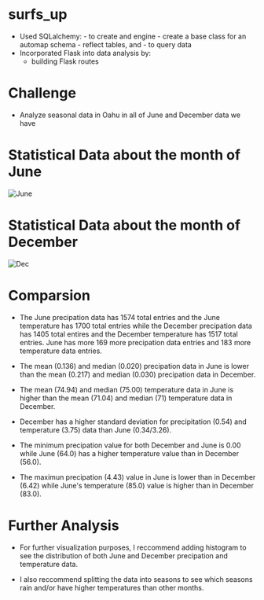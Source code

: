 # surfs_up
- Used SQLalchemy:
        - to create and engine
        - create a base class for an automap schema
        - reflect tables, and
        - to query data
- Incorporated Flask into data analysis by:
    - building Flask routes
    
# Challenge
- Analyze seasonal data in Oahu in all of June and December data we have

# Statistical Data about the month of June
![June](http://localhost:8889/view/Documents/Bootcamp/surfs_up/JUNE.png)

# Statistical Data about the month of December
![Dec](http://localhost:8889/view/Documents/Bootcamp/surfs_up/DEC.png)

# Comparsion
- The June precipation data has 1574 total entries and the June temperature has 1700 total entries while the December precipation data has 1405 total entires and the December temperature has 1517 total entries. June has more 169 more precipation data entries and 183 more temperature data entries.

- The mean (0.136) and median (0.020) precipation data in June is lower than the mean (0.217) and median (0.030) precipation data in December.

- The mean (74.94) and median (75.00) temperature data in June is higher than the mean (71.04) and median (71) temperature data in December.

- December has a higher standard deviation for precipitation (0.54) and temperature (3.75) data than June (0.34/3.26).

- The minimum precipation value for both December and June is 0.00 while June (64.0) has a higher temperature value than in December (56.0). 

- The maximun precipation (4.43) value in June is lower than in December (6.42) while June's temperature (85.0) value is higher than in December (83.0).

# Further Analysis
- For further visualization purposes, I reccommend adding histogram to see the distribution of both June and December precipation and temperature data.

- I also reccommend splitting the data into seasons to see which seasons rain and/or have higher temperatures than other months.

